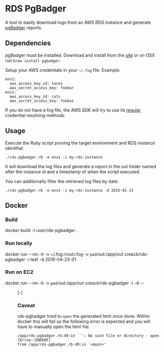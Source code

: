 # RDS PgBadger

A tool to easily download logs from an AWS RDS instance and generate [pgBadger](http://dalibo.github.io/pgbadger/) reports.

## Dependencies

pgBadger must be installed. Download and install from the [site](http://dalibo.github.io/pgbadger/) or on OSX run `brew install pgbadger`.

Setup your AWS credentials in your `~/.fog` file.  Example:

```
env1:
  aws_access_key_id: tacos
  aws_secret_access_key: foobar
env1:
  aws_access_key_id: cats
  aws_secret_access_key: foobaz
```

If you do not have a fog file, the AWS SDK will try to use its [regular](https://github.com/aws/aws-sdk-core-ruby#credentials) credential resolving methods.

## Usage

Execute the Ruby script proving the target environment and RDS instance identifier.

```
./rds-pgbadger.rb -e env1 -i my-rds-instance
```

It will download the log files and generate a report in the out folder named after the instance id and a timestamp of when the script executed.

You can additionally filter the retrieved log files by date:

```
./rds-pgbadger.rb -e env1 -i my-rds-instance -d 2015-01-13
```


## Docker

### Build

docker build -t user/rds-pgbadger .

### Run locally

docker run --rm -it -v ~/.fog:/root/.fog -v `pwd`/out:/app/out creack/rds-pgbadger -i leaf -d 2016-04-23-01

### Run on EC2

docker run --rm -it -v `pwd`/out:/app/out creack/rds-pgbadger -i <dbname> -d <yyyy>-<mm>-<dd>[-<hh>]


### Caveat

rds-pgbadger tried to `open` the generated html once done. Within docker this will fail so the following error is expected and you will have to manually open the html file.

```
/app/rds-pgbadger.rb:49:in ``': No such file or directory - open (Errno::ENOENT)
from /app/rds-pgbadger.rb:49:in `<main>'
```
